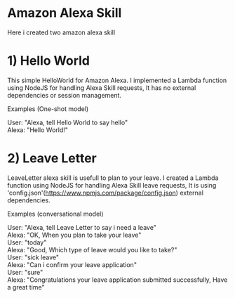 # Amazon Alexa Skill

Here i created two amazon alexa skill

# 1) Hello World 
 This simple HelloWorld for Amazon Alexa. I implemented a Lambda function using NodeJS for handling Alexa Skill requests,
 It has no external dependencies or session management.

 Examples (One-shot model)
 
 User: "Alexa, tell Hello World to say hello" <br />
 Alexa: "Hello World!" <br />
 
 
# 2) Leave Letter 
 LeaveLetter alexa skill is usefull to plan to your leave. 
 I created a Lambda function using NodeJS for handling Alexa Skill leave requests, 
 It is using 'config.json'(https://www.npmjs.com/package/config.json) external dependencies.
 
 Examples (conversational model)
 
 User: "Alexa, tell Leave Letter to say i need a leave" <br />
 Alexa: "OK, When you plan to take your leave" <br />
 User: "today" <br />
 Alexa: "Good, Which type of leave would you like to take?" <br />
 User: "sick leave" <br />
 Alexa: "Can i confirm your leave application" <br />
 User: "sure" <br />
 Alexa: "Congratulations your leave application submitted successfully, Have a great time" <br />
